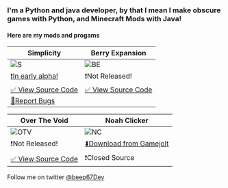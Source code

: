 ### I'm a Python and java developer, by that I mean I make obscure games with Python, and Minecraft Mods with Java!

#### Here are my mods and progams

| Simplicity | Berry Expansion |
|------------|-----------------|
|![S](https://user-images.githubusercontent.com/88556555/165872225-e3f52911-d04f-4d7b-9aaf-69b4ef780519.png)|![BE](https://user-images.githubusercontent.com/88556555/165872155-4364a80d-9cad-4494-9e01-5efeea509479.png)|
|[❗In early alpha!](https://www.curseforge.com/minecraft/mc-mods/simplicity)|❗Not Released!|
|[✅ View Source Code](https://github.com/vinesaucebeep/Simplicity-for-1.18.x)|[✅ View Source Code](https://github.com/vinesaucebeep/Berry-Expansion-for-1.18.x)|
|[🚫Report Bugs](https://github.com/vinesaucebeep/Simplicity-for-1.18.x/issues/new)|

| Over The Void | Noah Clicker |
|---------------|--------------|
|![OTV](https://user-images.githubusercontent.com/88556555/165872304-f1846b83-2d97-41b5-94d4-fca4390a1dab.png)|![NC](https://user-images.githubusercontent.com/88556555/165872467-b264ae8f-07ea-4177-8aaa-39b5bf30da03.png)|
|❗Not Released!|[⬇️Download from Gamejolt](https://gamejolt.com/games/noahclicker/686442)|
|[✅ View Source Code](https://github.com/vinesaucebeep/Simplicity-for-1.18.x)|❗Closed Source |

Follow me on twitter [@beep67Dev](https://twitter.com/beep67Dev)








